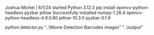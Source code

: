 Joshua Michel | 6/1/24 started
Python 3.12.3
pip install opencv-python-headless pyzbar pillow
Successfully installed numpy-1.26.4 opencv-python-headless-4.9.0.80 pillow-10.3.0 pyzbar-0.1.9

python detector.py "..\Movie Detection Barcodes images" "..\output"

